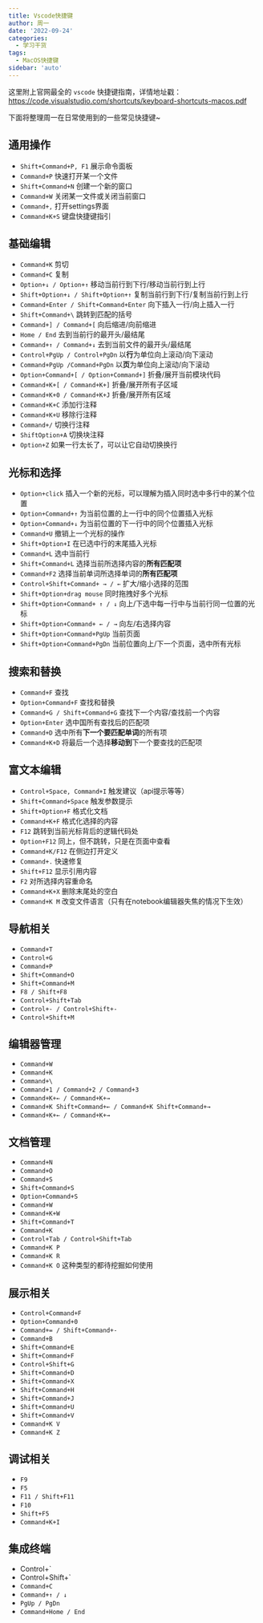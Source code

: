 ```yaml
---
title: Vscode快捷键
author: 周一
date: '2022-09-24'
categories:
  - 学习干货
tags:
  - MacOS快捷键
sidebar: 'auto'
---
```


这里附上官网最全的 `vscode` 快捷键指南，详情地址戳：https://code.visualstudio.com/shortcuts/keyboard-shortcuts-macos.pdf

下面将整理周一在日常使用到的一些常见快捷键~

## 通用操作

- `Shift+Command+P, F1` 展示命令面板
- `Command+P` 快速打开某一个文件
- `Shift+Command+N` 创建一个新的窗口
- `Command+W` 关闭某一文件或关闭当前窗口
- `Command+,` 打开settings界面
- `Command+K+S` 键盘快捷键指引



## 基础编辑

- `Command+K` 剪切
- `Command+C` 复制
- `Option+↓ / Option+↑` 移动当前行到下行/移动当前行到上行
- `Shift+Option+↓ / Shift+Option+↑` 复制当前行到下行/复制当前行到上行
- `Command+Enter / Shift+Command+Enter` 向下插入一行/向上插入一行
- `Shift+Command+\` 跳转到匹配的括号
- `Command+] / Command+[` 向后缩进/向前缩进
- `Home / End` 去到当前行的最开头/最结尾
- `Command+↑ / Command+↓` 去到当前文件的最开头/最结尾
- `Control+PgUp / Control+PgDn` 以**行**为单位向上滚动/向下滚动
- `Command+PgUp /Command+PgDn` 以**页**为单位向上滚动/向下滚动
- `Option+Command+[ / Option+Command+]` 折叠/展开当前模块代码
- `Command+K+[ / Command+K+]` 折叠/展开所有子区域
- `Command+K+0 / Command+K+J` 折叠/展开所有区域
- `Command+K+C` 添加行注释
- `Command+K+U` 移除行注释
- `Command+/` 切换行注释
- `ShiftOption+A` 切换块注释
- `Option+Z` 如果一行太长了，可以让它自动切换换行



## 光标和选择

- `Option+click` 插入一个新的光标，可以理解为插入同时选中多行中的某个位置
- `Option+Command+↑` 为当前位置的上一行中的同个位置插入光标
- `Option+Command+↓` 为当前位置的下一行中的同个位置插入光标
- `Command+U` 撤销上一个光标的操作
- `Shift+Option+I` 在已选中行的末尾插入光标
- `Command+L` 选中当前行
- `Shift+Command+L` 选择当前所选择内容的**所有匹配项**
- `Command+F2` 选择当前单词所选择单词的**所有匹配项**
- `Control+Shift+Command+ → / ←` 扩大/缩小选择的范围
- `Shift+Option+drag mouse` 同时拖拽好多个光标
- `Shift+Option+Command+ ↑ / ↓` 向上/下选中每一行中与当前行同一位置的光标
- `Shift+Option+Command+ ← / →` 向左/右选择内容
- `Shift+Option+Command+PgUp` 当前页面
- `Shift+Option+Command+PgDn` 当前位置向上/下一个页面，选中所有光标



## 搜索和替换

- `Command+F` 查找
- `Option+Command+F` 查找和替换
- `Command+G / Shift+Command+G` 查找下一个内容/查找前一个内容
- `Option+Enter` 选中国所有查找后的匹配项
- `Command+D` 选中所有**下一个要匹配单词**的所有项
- `Command+K+D` 将最后一个选择**移动到**下一个要查找的匹配项





## 富文本编辑

- `Control+Space, Command+I` 触发建议（api提示等等）
- `Shift+Command+Space` 触发参数提示
- `Shift+Option+F` 格式化文档
- `Command+K+F` 格式化选择的内容
- `F12` 跳转到当前光标背后的逻辑代码处
- `Option+F12` 同上，但不跳转，只是在页面中查看
- `Command+K/F12` 在侧边打开定义
- `Command+.` 快速修复
- `Shift+F12` 显示引用内容
- `F2` 对所选择内容重命名
- `Command+K+X` 删除末尾处的空白
- `Command+K M` 改变文件语言（只有在notebook编辑器失焦的情况下生效）



## 导航相关

- `Command+T`
- `Control+G`
- `Command+P`
- `Shift+Command+O`
- `Shift+Command+M`
- `F8 / Shift+F8`
- `Control+Shift+Tab`
- `Control+- / Control+Shift+-`
- `Control+Shift+M`


## 编辑器管理

- `Command+W`
- `Command+K`
- `Command+\`
- `Command+1 / Command+2 / Command+3`
- `Command+K+← / Command+K+→`
- `Command+K Shift+Command+← / Command+K Shift+Command+→`
- `Command+K+← / Command+K+→`

## 文档管理

- `Command+N`
- `Command+O`
- `Command+S`
- `Shift+Command+S`
- `Option+Command+S`
- `Command+W`
- `Command+K+W`
- `Shift+Command+T`
- `Command+K`
- `Control+Tab / Control+Shift+Tab`
- `Command+K P`
- `Command+K R`
- `Command+K O` 这种类型的都待挖掘如何使用



## 展示相关

- `Control+Command+F`
- `Option+Command+0`
- `Command+= / Shift+Command+-`
- `Command+B`
- `Shift+Command+E`
- `Shift+Command+F`
- `Control+Shift+G`
- `Shift+Command+D`
- `Shift+Command+X`
- `Shift+Command+H`
- `Shift+Command+J`
- `Shift+Command+U`
- `Shift+Command+V`
- `Command+K V`
- `Command+K Z`



## 调试相关

- `F9`
- `F5`
- `F11 / Shift+F11`
- `F10`
- `Shift+F5`
- `Command+K+I`



## 集成终端

- Control+`
- Control+Shift+`
- `Command+C`
- `Command+↑ / ↓`
- `PgUp / PgDn`
- `Command+Home / End`











